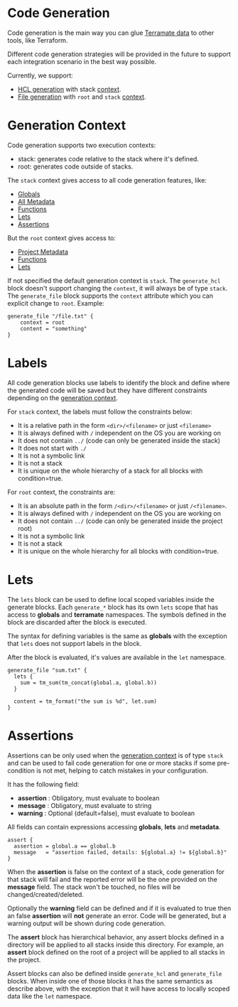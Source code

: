 # Code Generation

Code generation is the main way you can glue [Terramate data](../sharing-data.md)
to other tools, like Terraform.

Different code generation strategies will be provided in the future to support
each integration scenario in the best way possible. 

Currently, we support:

* [HCL generation](./generate-hcl.md) with stack [context](#generation-context).
* [File generation](./generate-file.md) with `root` and `stack` [context](#generation-context).

# Generation Context

Code generation supports two execution contexts:

- stack: generates code relative to the stack where it's defined.
- root: generates code outside of stacks.

The `stack` context gives access to all code generation features, like:

* [Globals](../sharing-data.md#globals)
* [All Metadata](../sharing-data.md#metadata)
* [Functions](../functions.md)
* [Lets](#lets)
* [Assertions](#assertions)

But the `root` context gives access to:

* [Project Metadata](../sharing-data.md#project-metadata)
* [Functions](../functions.md)
* [Lets](#lets)

If not specified the default generation context is `stack`.
The `generate_hcl` block doesn't support changing the `context`, it will always be
of type `stack`. The `generate_file` block supports the `context` attribute which you can explicit change to `root`.
Example:

```hcl
generate_file "/file.txt" {
    context = root
    content = "something"
}
```

# Labels

All code generation blocks use labels to identify the block and define where
the generated code will be saved but they have different constraints depending
on the [generation context](#generation-context).

For `stack` context, the labels must follow the constraints below:

* It is a relative path in the form `<dir>/<filename>` or just `<filename>`
* It is always defined with `/` independent on the OS you are working on
* It does not contain `../` (code can only be generated inside the stack)
* It does not start with `./`
* It is not a symbolic link
* It is not a stack
* It is unique on the whole hierarchy of a stack for all blocks with condition=true.

For `root` context, the constraints are:

* It is an absolute path in the form `/<dir>/<filename>` or just `/<filename>`.
* It is always defined with `/` independent on the OS you are working on
* It does not contain `../` (code can only be generated inside the project root)
* It is not a symbolic link
* It is not a stack
* It is unique on the whole hierarchy for all blocks with condition=true.

# Lets

The `lets` block can be used to define local scoped variables inside the
generate blocks. Each `generate_*` block has its own `lets` scope that
has access to **globals** and **terramate** namespaces. The symbols defined
in the block are discarded after the block is executed. 

The syntax for defining variables is the same as **globals** with the
exception that `lets` does not support labels in the block.

After the block is evaluated, it's values are available in the `let`
namespace. 

```hcl
generate_file "sum.txt" {
  lets {
    sum = tm_sum(tm_concat(global.a, global.b))
  }

  content = tm_format("the sum is %d", let.sum)
}
```

# Assertions

Assertions can be only used when the [generation context](#generation-context) is
of type `stack` and can be used to fail code generation for one or more stacks
if some pre-condition is not met, helping to catch mistakes in your configuration.

It has the following field:

* **assertion** : Obligatory, must evaluate to boolean
* **message** : Obligatory, must evaluate to string
* **warning** : Optional (default=false), must evaluate to boolean

All fields can contain expressions accessing **globals**, **lets** and **metadata**.

```hcl
assert {
  assertion = global.a == global.b
  message   = "assertion failed, details: ${global.a} != ${global.b}"
}
```

When the **assertion** is false on the context of a stack, code generation for
that stack will fail and the reported error will be the one provided on the
**message** field. The stack won't be touched, no files will be changed/created/deleted.

Optionally the **warning** field can be defined and if it is evaluated to true
then an false **assertion** will **not** generate an error. Code will be generated,
but a warning output will be shown during code generation.

The **assert** block has hierarchical behavior, any assert blocks defined in a
directory will be applied to all stacks inside this directory. For example, an
**assert** block defined on the root of a project will be applied to all stacks
in the project.

Assert blocks can also be defined inside `generate_hcl` and `generate_file` blocks.
When inside one of those blocks it has the same semantics as describe above, with
the exception that it will have access to locally scoped data like the `let` namespace.
